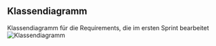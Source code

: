 ## Klassendiagramm
Klassendiagramm für die Requirements, die im ersten Sprint bearbeitet 
![Klassendiagramm](../docs/KlassenDiagramm.png)
